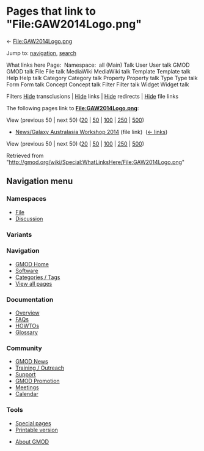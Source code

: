 <div id="mw-page-base" class="noprint">

</div>

<div id="mw-head-base" class="noprint">

</div>

<div id="content" class="mw-body" role="main">

<span id="top"></span>

<div id="mw-js-message" style="display:none;">

</div>



# <span dir="auto">Pages that link to "File:GAW2014Logo.png"</span>

<div id="bodyContent">

<div id="contentSub">

←
[File:GAW2014Logo.png](/wiki/File:GAW2014Logo.png "File:GAW2014Logo.png")

</div>

<div id="jump-to-nav" class="mw-jump">

Jump to: [navigation](#mw-navigation), [search](#p-search)

</div>

<div id="mw-content-text">

What links here Page:  Namespace:  all (Main) Talk User User talk GMOD
GMOD talk File File talk MediaWiki MediaWiki talk Template Template talk
Help Help talk Category Category talk Property Property talk Type Type
talk Form Form talk Concept Concept talk Filter Filter talk Widget
Widget talk

Filters
[Hide](/mediawiki/index.php?title=Special:WhatLinksHere/File:GAW2014Logo.png&hidetrans=1 "Special:WhatLinksHere/File:GAW2014Logo.png")
transclusions \|
[Hide](/mediawiki/index.php?title=Special:WhatLinksHere/File:GAW2014Logo.png&hidelinks=1 "Special:WhatLinksHere/File:GAW2014Logo.png")
links \|
[Hide](/mediawiki/index.php?title=Special:WhatLinksHere/File:GAW2014Logo.png&hideredirs=1 "Special:WhatLinksHere/File:GAW2014Logo.png")
redirects \|
[Hide](/mediawiki/index.php?title=Special:WhatLinksHere/File:GAW2014Logo.png&hideimages=1 "Special:WhatLinksHere/File:GAW2014Logo.png")
file links

The following pages link to
**[File:GAW2014Logo.png](/wiki/File:GAW2014Logo.png "File:GAW2014Logo.png")**:

View (previous 50 \| next 50)
([20](/mediawiki/index.php?title=Special:WhatLinksHere/File:GAW2014Logo.png&limit=20 "Special:WhatLinksHere/File:GAW2014Logo.png")
\|
[50](/mediawiki/index.php?title=Special:WhatLinksHere/File:GAW2014Logo.png&limit=50 "Special:WhatLinksHere/File:GAW2014Logo.png")
\|
[100](/mediawiki/index.php?title=Special:WhatLinksHere/File:GAW2014Logo.png&limit=100 "Special:WhatLinksHere/File:GAW2014Logo.png")
\|
[250](/mediawiki/index.php?title=Special:WhatLinksHere/File:GAW2014Logo.png&limit=250 "Special:WhatLinksHere/File:GAW2014Logo.png")
\|
[500](/mediawiki/index.php?title=Special:WhatLinksHere/File:GAW2014Logo.png&limit=500 "Special:WhatLinksHere/File:GAW2014Logo.png"))

- [News/Galaxy Australasia Workshop
  2014](/wiki/News/Galaxy_Australasia_Workshop_2014 "News/Galaxy Australasia Workshop 2014")
  (file link) ‎ <span class="mw-whatlinkshere-tools">([←
  links](/mediawiki/index.php?title=Special:WhatLinksHere&target=News%2FGalaxy+Australasia+Workshop+2014 "Special:WhatLinksHere"))</span>

View (previous 50 \| next 50)
([20](/mediawiki/index.php?title=Special:WhatLinksHere/File:GAW2014Logo.png&limit=20 "Special:WhatLinksHere/File:GAW2014Logo.png")
\|
[50](/mediawiki/index.php?title=Special:WhatLinksHere/File:GAW2014Logo.png&limit=50 "Special:WhatLinksHere/File:GAW2014Logo.png")
\|
[100](/mediawiki/index.php?title=Special:WhatLinksHere/File:GAW2014Logo.png&limit=100 "Special:WhatLinksHere/File:GAW2014Logo.png")
\|
[250](/mediawiki/index.php?title=Special:WhatLinksHere/File:GAW2014Logo.png&limit=250 "Special:WhatLinksHere/File:GAW2014Logo.png")
\|
[500](/mediawiki/index.php?title=Special:WhatLinksHere/File:GAW2014Logo.png&limit=500 "Special:WhatLinksHere/File:GAW2014Logo.png"))

</div>

<div class="printfooter">

Retrieved from
"<http://gmod.org/wiki/Special:WhatLinksHere/File:GAW2014Logo.png>"

</div>

<div id="catlinks" class="catlinks catlinks-allhidden">

</div>

<div class="visualClear">

</div>

</div>

</div>

<div id="mw-navigation">

## Navigation menu

<div id="mw-head">



<div id="left-navigation">

<div id="p-namespaces" class="vectorTabs" role="navigation"
aria-labelledby="p-namespaces-label">

### Namespaces

- <span id="ca-nstab-image"><a href="/wiki/File:GAW2014Logo.png" accesskey="c"
  title="View the file page [c]">File</a></span>
- <span id="ca-talk"><a
  href="/mediawiki/index.php?title=File_talk:GAW2014Logo.png&amp;action=edit&amp;redlink=1"
  accesskey="t"
  title="Discussion about the content page [t]">Discussion</a></span>

</div>

<div id="p-variants" class="vectorMenu emptyPortlet" role="navigation"
aria-labelledby="p-variants-label">

### 

### Variants[](#)

<div class="menu">

</div>

</div>

</div>

<div id="right-navigation">





</div>



</div>

</div>

</div>

<div id="mw-panel">

<div id="p-logo" role="banner">

<a href="/wiki/Main_Page"
style="background-image: url(http://gmod.org/images/GMOD-cogs.png);"
title="Visit the main page"></a>

</div>

<div id="p-Navigation" class="portal" role="navigation"
aria-labelledby="p-Navigation-label">

### Navigation

<div class="body">

- <span id="n-GMOD-Home">[GMOD Home](/wiki/Main_Page)</span>
- <span id="n-Software">[Software](/wiki/GMOD_Components)</span>
- <span id="n-Categories-.2F-Tags">[Categories /
  Tags](/wiki/Categories)</span>
- <span id="n-View-all-pages">[View all
  pages](/wiki/Special:AllPages)</span>

</div>

</div>

<div id="p-Documentation" class="portal" role="navigation"
aria-labelledby="p-Documentation-label">

### Documentation

<div class="body">

- <span id="n-Overview">[Overview](/wiki/Overview)</span>
- <span id="n-FAQs">[FAQs](/wiki/Category:FAQ)</span>
- <span id="n-HOWTOs">[HOWTOs](/wiki/Category:HOWTO)</span>
- <span id="n-Glossary">[Glossary](/wiki/Glossary)</span>

</div>

</div>

<div id="p-Community" class="portal" role="navigation"
aria-labelledby="p-Community-label">

### Community

<div class="body">

- <span id="n-GMOD-News">[GMOD News](/wiki/GMOD_News)</span>
- <span id="n-Training-.2F-Outreach">[Training /
  Outreach](/wiki/Training_and_Outreach)</span>
- <span id="n-Support">[Support](/wiki/Support)</span>
- <span id="n-GMOD-Promotion">[GMOD
  Promotion](/wiki/GMOD_Promotion)</span>
- <span id="n-Meetings">[Meetings](/wiki/Meetings)</span>
- <span id="n-Calendar">[Calendar](/wiki/Calendar)</span>

</div>

</div>

<div id="p-tb" class="portal" role="navigation"
aria-labelledby="p-tb-label">

### Tools

<div class="body">

- <span id="t-specialpages"><a href="/wiki/Special:SpecialPages" accesskey="q"
  title="A list of all special pages [q]">Special pages</a></span>
- <span id="t-print"><a
  href="/mediawiki/index.php?title=Special:WhatLinksHere/File:GAW2014Logo.png&amp;printable=yes"
  rel="alternate" accesskey="p"
  title="Printable version of this page [p]">Printable version</a></span>

</div>

</div>

</div>

</div>

<div id="footer" role="contentinfo">

- <span id="footer-places-about">[About
  GMOD](/wiki/GMOD:About "GMOD:About")</span>

<!-- -->






</div>
